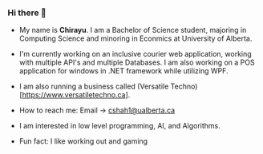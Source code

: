 ### Hi there 👋
- My name is **Chirayu**. I am a Bachelor of Science student, majoring in Computing Science and minoring in Econmics at University of Alberta.

- I'm currently working on an inclusive courier web application, working with multiple API's and multiple Databases. I am also working on a POS application for windows in .NET framework while utilizing WPF.

- I am also running a business called (Versatile Techno)[https://www.versatiletechno.ca]. 

- How to reach me: Email -> cshah1@ualberta.ca

- I am interested in low level programming, AI, and Algorithms.

- Fun fact: I like working out and gaming
